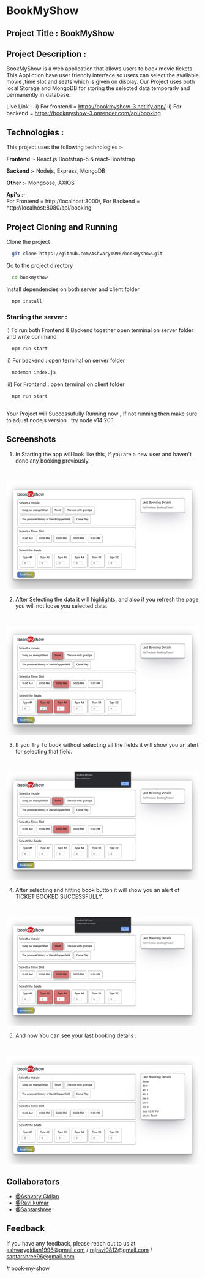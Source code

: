 # BookMyShow 

## Project Title :  BookMyShow

## Project Description :
BookMyShow is a web application that allows users to book movie tickets.
            This Appliction have user friendly interface so users can select the available movie ,time slot and seats which is given on display.
            Our Project uses both local Storage and MongoDB for storing the selected data temporarly and permanently in database.

Live Link :-
i) For frontend =  https://bookmyshow-3.netlify.app/ 
ii) For backend =  https://bookmyshow-3.onrender.com/api/booking

## Technologies :
This project uses the following technologies :-

**Frontend** :- 
           React.js
           Bootstrap-5 & react-Bootstrap

**Backend** :-
            Nodejs,
            Express,
            MongoDB

**Other**   :-   Mongoose,
            AXIOS 
           

**Api's**   :-  
            For Frontend = http://localhost:3000/, 
            For Backend =  http://localhost:8080/api/booking 

              
## Project Cloning and Running

Clone the project

```bash
  git clone https://github.com/Ashvary1996/bookmyshow.git
```

Go to the project directory

```bash
  cd bookmyshow
```

Install dependencies on both server and client folder

```bash
  npm install
```

### Starting the server :  
i) To run both Frontend & Backend together open terminal on server folder and write command
```bash
  npm run start
```

ii) For backend  : open terminal on server folder 
```bash
  nodemon index.js 
```
iii) For Frontend  : open terminal on client folder 
```bash
  npm run start
```





##  

Your Project will Successufully Running now ,
        If not running then make sure to adjust nodejs version : try node v14.20.1    



## Screenshots

1. In Starting the app will look like this,
if you are a new user and haven't done any booking previously.  
<br>

![Alt Screenshot](/screenshots/1.png/ )

2. After Selecting the data it will highlights, and also if you refresh the page you will not loose you selected data.
<br> 

![Alt Screenshot](/screenshots/2.png/ )

3.  If you Try To book without selecting all the fields it will show you an alert for selecting that field.
<br> 

![Alt Screenshot](/screenshots/3.png/ )

4.  After selecting and hitting book button it will show you an alert of TICKET BOOKED SUCCESSFULLY.
<br> 

![Alt Screenshot](/screenshots/4.png/ )

5.  And now You can see your last booking details .
<br> 

![Alt Screenshot](/screenshots/5.png/ )

## Collaborators 

- [@Ashvary Gidian](https://github.com/Ashvary1996) 
- [@Ravi kumar](https://github.com/rajravi0812)
- [@Saptarshree]( https://github.com/saptarshree)


## Feedback

If you have any feedback, please reach out to us at ashvarygidian1996@gmail.com / rajravi0812@gmail.com / saptarshree96@gmail.com

#   b o o k - m y - s h o w 
 
 